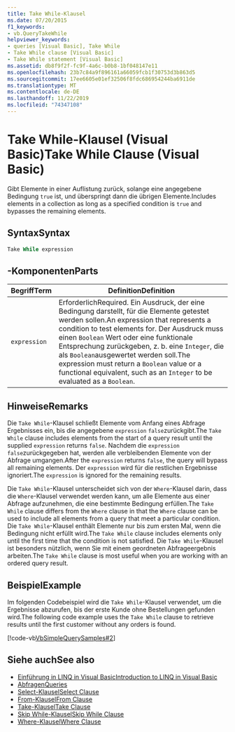 ```yaml
---
title: Take While-Klausel
ms.date: 07/20/2015
f1_keywords:
- vb.QueryTakeWhile
helpviewer_keywords:
- queries [Visual Basic], Take While
- Take While clause [Visual Basic]
- Take While statement [Visual Basic]
ms.assetid: db8f9f2f-fc9f-4a6c-b0b8-1bf048147e11
ms.openlocfilehash: 23b7c84a9f896161a66059fcb1f30753d3b863d5
ms.sourcegitcommit: 17ee6605e01ef32506f8fdc686954244ba6911de
ms.translationtype: MT
ms.contentlocale: de-DE
ms.lasthandoff: 11/22/2019
ms.locfileid: "74347108"
---
```

# <a name="take-while-clause-visual-basic"></a><span data-ttu-id="9f26f-102">Take While-Klausel (Visual Basic)</span><span class="sxs-lookup"><span data-stu-id="9f26f-102">Take While Clause (Visual Basic)</span></span>
<span data-ttu-id="9f26f-103">Gibt Elemente in einer Auflistung zurück, solange eine angegebene Bedingung `true` ist, und überspringt dann die übrigen Elemente.</span><span class="sxs-lookup"><span data-stu-id="9f26f-103">Includes elements in a collection as long as a specified condition is `true` and bypasses the remaining elements.</span></span>  
  
## <a name="syntax"></a><span data-ttu-id="9f26f-104">Syntax</span><span class="sxs-lookup"><span data-stu-id="9f26f-104">Syntax</span></span>  
  
```vb  
Take While expression  
```  
  
## <a name="parts"></a><span data-ttu-id="9f26f-105">-Komponenten</span><span class="sxs-lookup"><span data-stu-id="9f26f-105">Parts</span></span>  
  
|<span data-ttu-id="9f26f-106">Begriff</span><span class="sxs-lookup"><span data-stu-id="9f26f-106">Term</span></span>|<span data-ttu-id="9f26f-107">Definition</span><span class="sxs-lookup"><span data-stu-id="9f26f-107">Definition</span></span>|  
|---|---|  
|`expression`|<span data-ttu-id="9f26f-108">Erforderlich</span><span class="sxs-lookup"><span data-stu-id="9f26f-108">Required.</span></span> <span data-ttu-id="9f26f-109">Ein Ausdruck, der eine Bedingung darstellt, für die Elemente getestet werden sollen.</span><span class="sxs-lookup"><span data-stu-id="9f26f-109">An expression that represents a condition to test elements for.</span></span> <span data-ttu-id="9f26f-110">Der Ausdruck muss einen `Boolean` Wert oder eine funktionale Entsprechung zurückgeben, z. b. eine `Integer`, die als `Boolean`ausgewertet werden soll.</span><span class="sxs-lookup"><span data-stu-id="9f26f-110">The expression must return a `Boolean` value or a functional equivalent, such as an `Integer` to be evaluated as a `Boolean`.</span></span>|  
  
## <a name="remarks"></a><span data-ttu-id="9f26f-111">Hinweise</span><span class="sxs-lookup"><span data-stu-id="9f26f-111">Remarks</span></span>  
 <span data-ttu-id="9f26f-112">Die `Take While`-Klausel schließt Elemente vom Anfang eines Abfrage Ergebnisses ein, bis die angegebene `expression` `false`zurückgibt.</span><span class="sxs-lookup"><span data-stu-id="9f26f-112">The `Take While` clause includes elements from the start of a query result until the supplied `expression` returns `false`.</span></span> <span data-ttu-id="9f26f-113">Nachdem die `expression` `false`zurückgegeben hat, werden alle verbleibenden Elemente von der Abfrage umgangen.</span><span class="sxs-lookup"><span data-stu-id="9f26f-113">After the `expression` returns `false`, the query will bypass all remaining elements.</span></span> <span data-ttu-id="9f26f-114">Der `expression` wird für die restlichen Ergebnisse ignoriert.</span><span class="sxs-lookup"><span data-stu-id="9f26f-114">The `expression` is ignored for the remaining results.</span></span>  
  
 <span data-ttu-id="9f26f-115">Die `Take While`-Klausel unterscheidet sich von der `Where`-Klausel darin, dass die `Where`-Klausel verwendet werden kann, um alle Elemente aus einer Abfrage aufzunehmen, die eine bestimmte Bedingung erfüllen.</span><span class="sxs-lookup"><span data-stu-id="9f26f-115">The `Take While` clause differs from the `Where` clause in that the `Where` clause can be used to include all elements from a query that meet a particular condition.</span></span> <span data-ttu-id="9f26f-116">Die `Take While`-Klausel enthält Elemente nur bis zum ersten Mal, wenn die Bedingung nicht erfüllt wird.</span><span class="sxs-lookup"><span data-stu-id="9f26f-116">The `Take While` clause includes elements only until the first time that the condition is not satisfied.</span></span> <span data-ttu-id="9f26f-117">Die `Take While`-Klausel ist besonders nützlich, wenn Sie mit einem geordneten Abfrageergebnis arbeiten.</span><span class="sxs-lookup"><span data-stu-id="9f26f-117">The `Take While` clause is most useful when you are working with an ordered query result.</span></span>  
  
## <a name="example"></a><span data-ttu-id="9f26f-118">Beispiel</span><span class="sxs-lookup"><span data-stu-id="9f26f-118">Example</span></span>  
 <span data-ttu-id="9f26f-119">Im folgenden Codebeispiel wird die `Take While`-Klausel verwendet, um die Ergebnisse abzurufen, bis der erste Kunde ohne Bestellungen gefunden wird.</span><span class="sxs-lookup"><span data-stu-id="9f26f-119">The following code example uses the `Take While` clause to retrieve results until the first customer without any orders is found.</span></span>  
  
 [!code-vb[VbSimpleQuerySamples#2](~/samples/snippets/visualbasic/VS_Snippets_VBCSharp/VbSimpleQuerySamples/VB/QuerySamples1.vb#2)]  
  
## <a name="see-also"></a><span data-ttu-id="9f26f-120">Siehe auch</span><span class="sxs-lookup"><span data-stu-id="9f26f-120">See also</span></span>

- [<span data-ttu-id="9f26f-121">Einführung in LINQ in Visual Basic</span><span class="sxs-lookup"><span data-stu-id="9f26f-121">Introduction to LINQ in Visual Basic</span></span>](../../../visual-basic/programming-guide/language-features/linq/introduction-to-linq.md)
- [<span data-ttu-id="9f26f-122">Abfragen</span><span class="sxs-lookup"><span data-stu-id="9f26f-122">Queries</span></span>](../../../visual-basic/language-reference/queries/index.md)
- [<span data-ttu-id="9f26f-123">Select-Klausel</span><span class="sxs-lookup"><span data-stu-id="9f26f-123">Select Clause</span></span>](../../../visual-basic/language-reference/queries/select-clause.md)
- [<span data-ttu-id="9f26f-124">From-Klausel</span><span class="sxs-lookup"><span data-stu-id="9f26f-124">From Clause</span></span>](../../../visual-basic/language-reference/queries/from-clause.md)
- [<span data-ttu-id="9f26f-125">Take-Klausel</span><span class="sxs-lookup"><span data-stu-id="9f26f-125">Take Clause</span></span>](../../../visual-basic/language-reference/queries/take-clause.md)
- [<span data-ttu-id="9f26f-126">Skip While-Klausel</span><span class="sxs-lookup"><span data-stu-id="9f26f-126">Skip While Clause</span></span>](../../../visual-basic/language-reference/queries/skip-while-clause.md)
- [<span data-ttu-id="9f26f-127">Where-Klausel</span><span class="sxs-lookup"><span data-stu-id="9f26f-127">Where Clause</span></span>](../../../visual-basic/language-reference/queries/where-clause.md)
